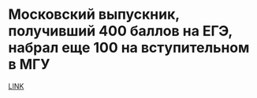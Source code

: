 # Московский выпускник, получивший 400 баллов на ЕГЭ, набрал еще 100 на вступительном в МГУ



[LINK](https://varlamov.ru/3023307.html)